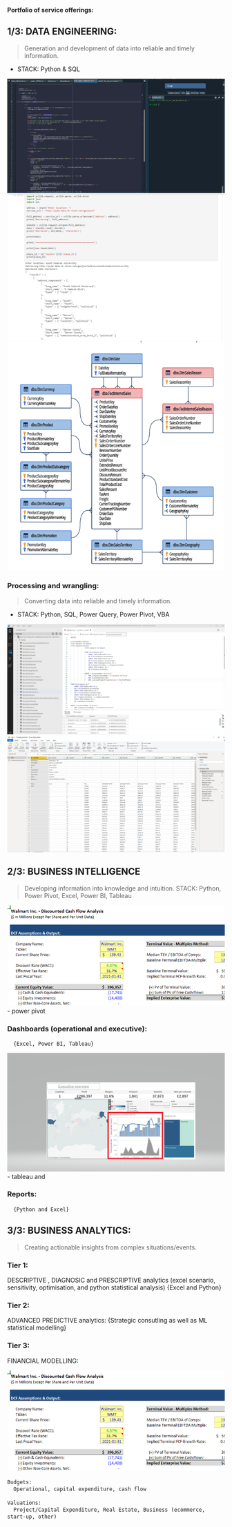 
**Portfolio of service offerings:**

## 1/3: DATA ENGINEERING:
> Generation and development of data into reliable and timely information.
- STACK: Python & SQL

![](/images/Spyder.png)
![](/images/Python_i.PNG) 
![](/images/ERD_i.PNG)
    
### Processing and wrangling:
> Converting data into reliable and timely information.
- STACK: Python, SQL, Power Query, Power Pivot, VBA
    
![](/images/SQL_i.PNG)
![](/images/PowerQuery_i.PNG) 
        
## 2/3: BUSINESS INTELLIGENCE
> Developing information into knowledge and intuition.
STACK: Python, Power Pivot, Excel, Power BI, Tableau

![](/images/Capture.PNG) - power pivot 

### Dashboards (operational and executive):
      {Excel, Power BI, Tableau}
      
![](/images/screenshot.png) - tableau and 
  
### Reports:
      {Python and Excel}
      
## 3/3:  BUSINESS ANALYTICS: 
> Creating actionable insights from complex situations/events. 

### Tier 1:
  DESCRIPTIVE , DIAGNOSIC and PRESCRIPTIVE analytics (excel scenario, sensitivity, optimisation, and python statistical analysis)
   {Excel and Python}
### Tier 2:
  ADVANCED PREDICTIVE analytics: 
    {Strategic consutling as well as ML statistical modelling} 
### Tier 3: 
   FINANCIAL MODELLING:  
  
  ![](/images/Capture.PNG)
  
    Budgets:  
      Operational, capital expenditure, cash flow 
    
    Valuations: 
      Project/Capital Expenditure, Real Estate, Business (ecommerce, start-up, other) 
      

